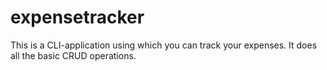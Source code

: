 # expensetracker
This is a CLI-application using which you can track your expenses. It does all the basic CRUD operations.
